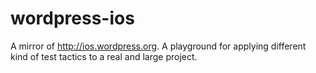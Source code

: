 wordpress-ios
=============

A mirror of http://ios.wordpress.org. A playground for applying different kind of test tactics to a real and large project.